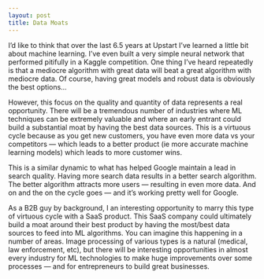 ```yaml
---
layout: post
title: Data Moats
---
```


I’d like to think that over the last 6.5 years at Upstart I’ve learned a
little bit about machine learning. I’ve even built a very simple neural
network that performed pitifully in a Kaggle competition. One thing I’ve heard
repeatedly is that a mediocre algorithm with great data will beat a great
algorithm with mediocre data. Of course, having great models and robust data
is obviously the best options…

However, this focus on the quality and quantity of data represents a real
opportunity. There will be a tremendous number of industries where ML
techniques can be extremely valuable and where an early entrant could build a
substantial moat by having the best data sources. This is a virtuous cycle
because as you get new customers, you have even more data vs your competitors
— which leads to a better product (ie more accurate machine learning models)
which leads to more customer wins.

This is a similar dynamic to what has helped Google maintain a lead in search
quality. Having more search data results in a better search algorithm. The
better algorithm attracts more users — resulting in even more data. And on and
the on the cycle goes — and it’s working pretty well for Google.

As a B2B guy by background, I an interesting opportunity to marry this type of
virtuous cycle with a SaaS product. This SaaS company could ultimately build a
moat around their best product by having the most/best data sources to feed
into ML algorithms. You can imagine this happening in a number of areas. Image
processing of various types is a natural (medical, law enforcement, etc), but
there will be interesting opportunities in almost every industry for ML
technologies to make huge improvements over some processes — and for
entrepreneurs to build great businesses.

